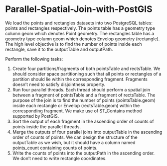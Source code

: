# Parallel-Spatial-Join-with-PostGIS

We load the points and rectangles datasets into two PostgreSQL tables: points and rectangles respectively. The points table has a geometry type column geom which denotes Point geometry. The rectangles table has a geometry type column geom which denotes Envelop geometry (rectangle). The high level objective is to find the number of points inside each rectangle, save it to the outputTable and outputPath. 

Perform the following tasks:
1. Create four partitions/fragments of both pointsTable and rectsTable. We should consider space partitioning such that all points or rectangles of a partition should lie within the corresponding fragment. Fragments doesn’t need to satisfy disjointness property.
2. Run four parallel threads. Each thread should perform a spatial join between a fragment of pointsTable and a fragment of rectsTable. The purpose of the join is to find the number of points (pointsTable.geom) inside each rectangle or Envelop (rectsTable.geom) within the corresponding fragment. We make use of ST_Contains method supported by PostGIS.
3. Sort the output of each fragment in the ascending order of counts of points inside the parallel threads.
4. Merge the outputs of four parallel joins into outputTable in the ascending order of counts of points. We can design the structure of the outputTable as we wish, but it should have a column named points_count containing counts of points.
5. Write the counts of points into the outputPath in the ascending order. We don’t need to write rectangle coordinates.
